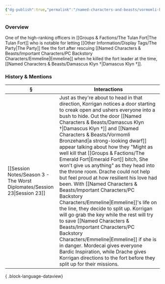 ```yaml
---
{"dg-publish":true,"permalink":"/named-characters-and-beasts/vormomli-bronzehand/","tags":["NPC"],"updated":"2025-08-11T11:53:32.078+01:00"}
---
```



### Overview
One of the high-ranking officers in [[Groups & Factions/The Tulan Fort\|The Tulan Fort]] who is notable for letting [[Other Information/Display Tags/The Party\|The Party]] flee the fort after rescuing [[Named Characters & Beasts/Important Characters/PC Backstory Characters/Emmeline\|Emmeline]] when he killed the fort leader at the time, [[Named Characters & Beasts/Damascus Klyn †\|Damascus Klyn †]].

### History & Mentions
| §                                                                           | Interactions                                                                                                                                                                                                                                                                                                                                                                                                                                                                                                                                                                                                                                                                                                                                                                  |
| --------------------------------------------------------------------------- | ----------------------------------------------------------------------------------------------------------------------------------------------------------------------------------------------------------------------------------------------------------------------------------------------------------------------------------------------------------------------------------------------------------------------------------------------------------------------------------------------------------------------------------------------------------------------------------------------------------------------------------------------------------------------------------------------------------------------------------------------------------------------------- |
| [[Session Notes/Season 3 - The Worst Diplomates/Session 23\|Session 23]] | Just as they're about to head in that direction, Korrigan notices a door starting to creak open and ushers everyone into a bush to hide. Out the door [[Named Characters & Beasts/Damascus Klyn †\|Damascus Klyn †]] and [[Named Characters & Beasts/Vormomli Bronzehand\|a strong-looking dwarf]] appear talking about how they "Might as well kill that [[Groups & Factions/The Emerald Fort\|Emerald Fort]] bitch, She won't give us anything" as they head into the throne room. Drache could not help but feel proud at how resilient his love had been. With [[Named Characters & Beasts/Important Characters/PC Backstory Characters/Emmeline\|Emmeline]]'s life on the line, they decide to split up. Korrigan will go grab the key while the rest will try to save [[Named Characters & Beasts/Important Characters/PC Backstory Characters/Emmeline\|Emmeline]] if she is in danger. Mordecai gives everyone Bardic Inspiration, while Drache gives Korrigan directions to the fort before they split up for their missions. |

{ .block-language-dataview}